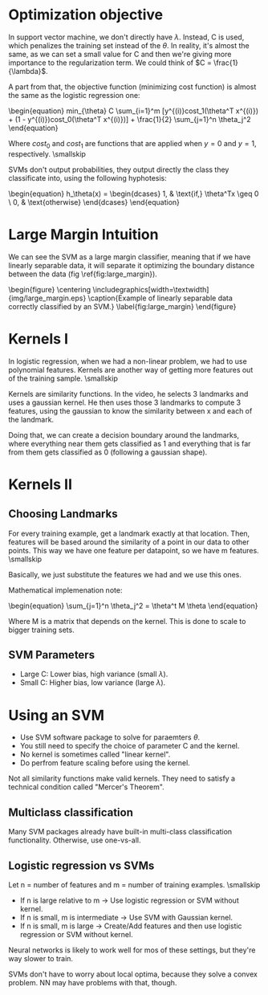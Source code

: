 # Optimization objective #
In support vector machine, we don't directly have $\lambda$. Instead, C is used, which penalizes the training set instead of the $\theta$. In reality, it's almost the same, as we can set a small value for C and then we're giving more importance to the regularization term. We could think of $C = \frac{1}{\lambda}$.

A part from that, the objective function (minimizing cost function) is almost the same as the logistic regression one:

\begin{equation} 
min_{\theta} C \sum_{i=1}^m [y^{(i)}cost_1(\theta^T x^{(i)}) + (1 - y^{(i)})cost_0(\theta^T x^{(i)})] + \frac{1}{2} \sum_{j=1}^n \theta_j^2
\end{equation}

Where $cost_0$ and $cost_1$ are functions that are applied when $y = 0$ and $y = 1$, respectively. \smallskip

SVMs don't output probabilities, they output directly the class they classificate into, using the following hyphotesis:

\begin{equation} 
h_\theta(x) = 
\begin{dcases}
    1, & \text{if\,} \theta^Tx \geq 0 \\ 
    0, & \text{otherwise}
\end{dcases} 
\end{equation}


# Large Margin Intuition #
We can see the SVM as a large margin classifier, meaning that if we have linearly separable data, it will separate it optimizing the boundary distance between the data (fig \ref{fig:large_margin}).

\begin{figure}
\centering
\includegraphics[width=\textwidth]{img/large_margin.eps}
\caption{Example of linearly separable data correctly classified by an SVM.}
\label{fig:large_margin}
\end{figure}

# Kernels I #
In logistic regression, when we had a non-linear problem, we had to use polynomial features. Kernels are another way of getting more features out of the training sample. \smallskip

Kernels are similarity functions. In the video, he selects 3 landmarks and uses a gaussian kernel. He then uses those 3 landmarks to compute 3 features, using the gaussian to know the similarity between x and each of the landmark. 

Doing that, we can create a decision boundary around the landmarks, where everything near them gets classified as 1 and everything that is far from them gets classified as 0 (following a gaussian shape).

# Kernels II #
## Choosing Landmarks ##
For every training example, get a landmark exactly at that location. Then, features will be based around the similarity of a point in our data to other points. This way we have one feature per datapoint, so we have m features. \smallskip

Basically, we just substitute the features we had and we use this ones.

Mathematical implemenation note:

\begin{equation} 
\sum_{j=1}^n \theta_j^2 = \theta^t M \theta
\end{equation}

Where M is a matrix that depends on the kernel. This is done to scale to bigger training sets.

## SVM Parameters ##

* Large C: Lower bias, high variance (small $\lambda$).
* Small C: Higher bias, low variance (large $\lambda$).


# Using an SVM #
* Use SVM software package to solve for paraemters $\theta$.
* You still need to specify the choice of parameter C and the kernel.
* No kernel is sometimes called "linear kernel".
* Do perfrom feature scaling before using the kernel.

Not all similarity functions make valid kernels. They need to satisfy a technical condition called "Mercer's Theorem". 

## Multiclass classification ##
Many SVM packages already have built-in multi-class classification functionality. Otherwise, use one-vs-all.

## Logistic regression vs SVMs  ##
Let n = number of features and m = number of training examples. \smallskip

* If n is large relative to m -> Use logistic regression or SVM without kernel.
* If n is small, m is intermediate -> Use SVM with Gaussian kernel.
* If n is small, m is large -> Create/Add features and then use logistic regression or SVM without kernel.

Neural networks is likely to work well for mos of these settings, but they're way slower to train.

SVMs don't have to worry about local optima, because they solve a convex problem. NN may have problems with that, though.

